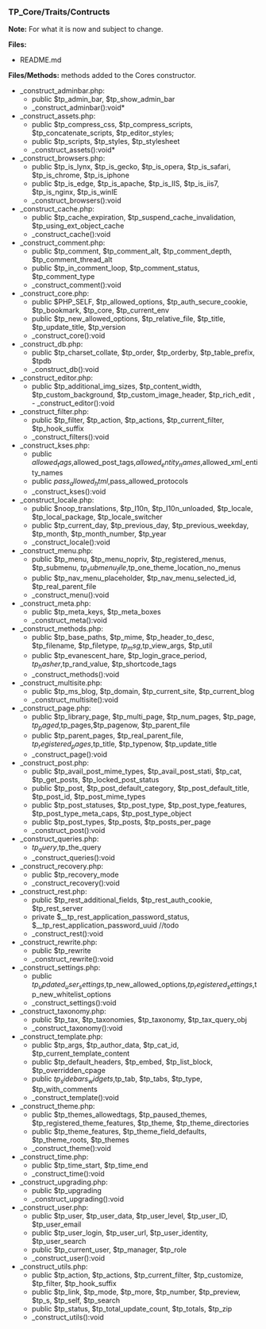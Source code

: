 ### TP_Core/Traits/Contructs

**Note:** For what it is now and subject to change. 

**Files:** 
- README.md

**Files/Methods:** methods added to the Cores constructor.
- _construct_adminbar.php: 	
	- public $tp_admin_bar, $tp_show_admin_bar
	- _construct_adminbar():void*  
- _construct_assets.php: 	
	- public $tp_compress_css, $tp_compress_scripts, $tp_concatenate_scripts, $tp_editor_styles;
	- public $tp_scripts, $tp_styles, $tp_stylesheet
	- _construct_assets():void*  
- _construct_browsers.php: 	
	- public $tp_is_lynx, $tp_is_gecko, $tp_is_opera, $tp_is_safari, $tp_is_chrome, $tp_is_iphone
	- public $tp_is_edge, $tp_is_apache, $tp_is_IIS, $tp_is_iis7, $tp_is_nginx, $tp_is_winIE
	- _construct_browsers():void  
- _construct_cache.php: 	
	- public $tp_cache_expiration, $tp_suspend_cache_invalidation, $tp_using_ext_object_cache
	- _construct_cache():void 
- _construct_comment.php: 	
	- public $tp_comment, $tp_comment_alt, $tp_comment_depth, $tp_comment_thread_alt
	- public $tp_in_comment_loop, $tp_comment_status, $tp_comment_type
	- _construct_comment():void 
- _construct_core.php: 	
	- public $PHP_SELF, $tp_allowed_options, $tp_auth_secure_cookie, $tp_bookmark, $tp_core, $tp_current_env
	- public $tp_new_allowed_options, $tp_relative_file, $tp_title, $tp_update_title, $tp_version
	- _construct_core():void 
- _construct_db.php: 	
	- public $tp_charset_collate, $tp_order, $tp_orderby, $tp_table_prefix, $tpdb
	- _construct_db():void  
- _construct_editor.php: 	
	- public $tp_additional_img_sizes, $tp_content_width, $tp_custom_background, $tp_custom_image_header, $tp_rich_edit
,	- _construct_editor():void 
- _construct_filter.php: 	
	- public $tp_filter, $tp_action, $tp_actions, $tp_current_filter, $tp_hook_suffix
	- _construct_filters():void  
- _construct_kses.php: 	
	- public $allowed_tags,$allowed_post_tags,$allowed_entity_names,$allowed_xml_entity_names
	- public $pass_allowed_html,$pass_allowed_protocols
	- _construct_kses():void 
- _construct_locale.php: 	
	- public $noop_translations, $tp_I10n, $tp_I10n_unloaded, $tp_locale, $tp_local_package, $tp_locale_switcher
	- public $tp_current_day, $tp_previous_day, $tp_previous_weekday, $tp_month, $tp_month_number, $tp_year
	- _construct_locale():void 
- _construct_menu.php: 	
	- public $tp_menu, $tp_menu_nopriv, $tp_registered_menus, $tp_submenu, $tp_submenu_file,$tp_one_theme_location_no_menus
	- public $tp_nav_menu_placeholder, $tp_nav_menu_selected_id, $tp_real_parent_file
	- _construct_menu():void 
- _construct_meta.php: 	
	- public $tp_meta_keys, $tp_meta_boxes
	- _construct_meta():void 
- _construct_methods.php: 	
	- public $tp_base_paths, $tp_mime, $tp_header_to_desc, $tp_filename, $tp_filetype, $tp_msg,$tp_view_args, $tp_util
	- public $tp_evanescent_hare, $tp_login_grace_period, $tp_hasher,$tp_rand_value, $tp_shortcode_tags
	- _construct_methods():void 
- _construct_multisite.php: 	
	- public $tp_ms_blog, $tp_domain, $tp_current_site, $tp_current_blog
	- _construct_multisite():void 
- _construct_page.php: 	
	- public $tp_library_page, $tp_multi_page, $tp_num_pages, $tp_page, $tp_paged,$tp_pages,$tp_pagenow, $tp_parent_file
	- public $tp_parent_pages, $tp_real_parent_file, $tp_registered_pages,$tp_title, $tp_typenow, $tp_update_title
	- _construct_page():void 
- _construct_post.php: 	
	- public $tp_avail_post_mime_types, $tp_avail_post_stati, $tp_cat, $tp_get_posts, $tp_locked_post_status
	- public $tp_post, $tp_post_default_category, $tp_post_default_title, $tp_post_id, $tp_post_mime_types
	- public $tp_post_statuses, $tp_post_type, $tp_post_type_features, $tp_post_type_meta_caps, $tp_post_type_object
	- public $tp_post_types, $tp_posts, $tp_posts_per_page
	- _construct_post():void 
- _construct_queries.php: 	
	- $tp_query,$tp_the_query
	- _construct_queries():void 
- _construct_recovery.php: 	
	- public $tp_recovery_mode
	- _construct_recovery():void 
- _construct_rest.php: 	
	- public $tp_rest_additional_fields, $tp_rest_auth_cookie, $tp_rest_server
	- private $__tp_rest_application_password_status, $__tp_rest_application_password_uuid //todo
	- _construct_rest():void 
- _construct_rewrite.php: 	
	- public $tp_rewrite
	- _construct_rewrite():void 
- _construct_settings.php: 	
	- public $tp_updated_user_settings,$tp_new_allowed_options,$tp_registered_settings,$tp_new_whitelist_options
	- _construct_settings():void  
- _construct_taxonomy.php: 	
	- public $tp_tax, $tp_taxonomies, $tp_taxonomy, $tp_tax_query_obj
	- _construct_taxonomy():void  
- _construct_template.php: 	
	- public $tp_args, $tp_author_data, $tp_cat_id, $tp_current_template_content
	- public $tp_default_headers, $tp_embed, $tp_list_block, $tp_overridden_cpage
	- public $tp_sidebars_widgets,$tp_tab, $tp_tabs, $tp_type, $tp_with_comments
	- _construct_template():void
- _construct_theme.php: 	
	- public $tp_themes_allowedtags, $tp_paused_themes, $tp_registered_theme_features, $tp_theme, $tp_theme_directories
	- public $tp_theme_features, $tp_theme_field_defaults, $tp_theme_roots, $tp_themes
	- _construct_theme():void 
- _construct_time.php: 	
	- public $tp_time_start, $tp_time_end
	- _construct_time():void  
- _construct_upgrading.php: 	
	- public $tp_upgrading
	- _construct_upgrading():void 
- _construct_user.php: 	
	- public $tp_user, $tp_user_data, $tp_user_level, $tp_user_ID, $tp_user_email
	- public $tp_user_login, $tp_user_url, $tp_user_identity, $tp_user_search
	- public $tp_current_user, $tp_manager, $tp_role
	- _construct_user():void 
- _construct_utils.php: 	
	- public $tp_action, $tp_actions, $tp_current_filter, $tp_customize, $tp_filter, $tp_hook_suffix
	- public $tp_link, $tp_mode, $tp_more, $tp_number, $tp_preview, $tp_s, $tp_self, $tp_search
	- public $tp_status, $tp_total_update_count, $tp_totals, $tp_zip
	- _construct_utils():void	
